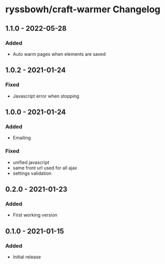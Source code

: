 # ryssbowh/craft-warmer Changelog

## 1.1.0 - 2022-05-28
### Added
- Auto warm pages when elements are saved

## 1.0.2 - 2021-01-24
### Fixed
- Javascript error when stopping

## 1.0.0 - 2021-01-24
### Added
- Emailing

### Fixed
- unified javascript
- same front url used for all ajax
- settings validation

## 0.2.0 - 2021-01-23
### Added
- First working version

## 0.1.0 - 2021-01-15
### Added
- Initial release